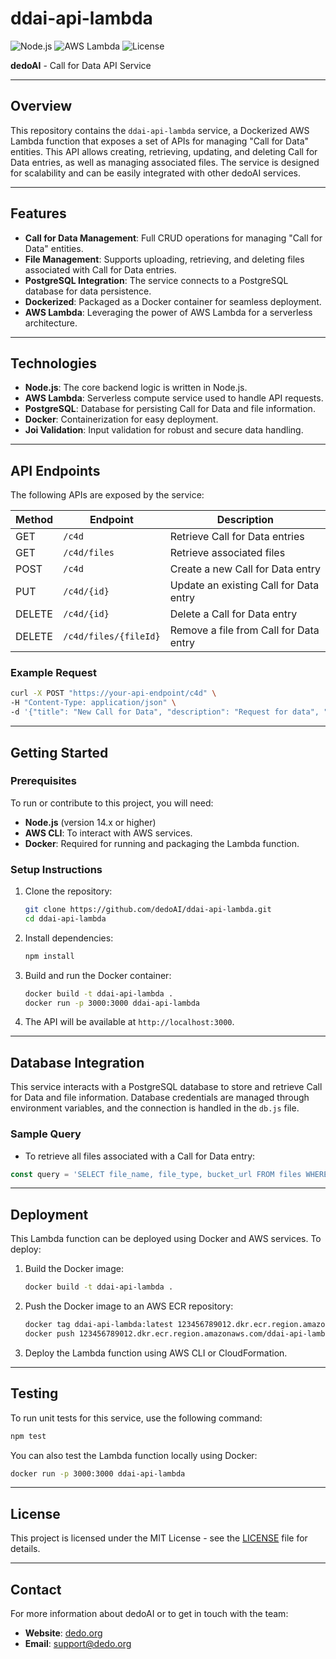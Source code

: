 # ddai-api-lambda

![Node.js](https://img.shields.io/badge/Node.js-14.x-green)
![AWS Lambda](https://img.shields.io/badge/AWS-Lambda-yellow)
![License](https://img.shields.io/badge/License-MIT-green)

**dedoAI** - Call for Data API Service

---

## Overview

This repository contains the `ddai-api-lambda` service, a Dockerized AWS Lambda function that exposes a set of APIs for managing "Call for Data" entities. This API allows creating, retrieving, updating, and deleting Call for Data entries, as well as managing associated files. The service is designed for scalability and can be easily integrated with other dedoAI services.

---

## Features

- **Call for Data Management**: Full CRUD operations for managing "Call for Data" entities.
- **File Management**: Supports uploading, retrieving, and deleting files associated with Call for Data entries.
- **PostgreSQL Integration**: The service connects to a PostgreSQL database for data persistence.
- **Dockerized**: Packaged as a Docker container for seamless deployment.
- **AWS Lambda**: Leveraging the power of AWS Lambda for a serverless architecture.

---

## Technologies

- **Node.js**: The core backend logic is written in Node.js.
- **AWS Lambda**: Serverless compute service used to handle API requests.
- **PostgreSQL**: Database for persisting Call for Data and file information.
- **Docker**: Containerization for easy deployment.
- **Joi Validation**: Input validation for robust and secure data handling.

---

## API Endpoints

The following APIs are exposed by the service:

| Method | Endpoint                 | Description                            |
|--------|--------------------------|----------------------------------------|
| GET    | `/c4d`                   | Retrieve Call for Data entries         |
| GET    | `/c4d/files`             | Retrieve associated files              |
| POST   | `/c4d`                   | Create a new Call for Data entry       |
| PUT    | `/c4d/{id}`              | Update an existing Call for Data entry |
| DELETE | `/c4d/{id}`              | Delete a Call for Data entry           |
| DELETE | `/c4d/files/{fileId}`     | Remove a file from Call for Data entry |

### Example Request

```bash
curl -X POST "https://your-api-endpoint/c4d" \
-H "Content-Type: application/json" \
-d '{"title": "New Call for Data", "description": "Request for data", "consumer_id": 1, "category_id": 2, "data_type": "json", "reward": 100}'
```

---

## Getting Started

### Prerequisites

To run or contribute to this project, you will need:

- **Node.js** (version 14.x or higher)
- **AWS CLI**: To interact with AWS services.
- **Docker**: Required for running and packaging the Lambda function.

### Setup Instructions

1. Clone the repository:

    ```bash
    git clone https://github.com/dedoAI/ddai-api-lambda.git
    cd ddai-api-lambda
    ```

2. Install dependencies:

    ```bash
    npm install
    ```

3. Build and run the Docker container:

    ```bash
    docker build -t ddai-api-lambda .
    docker run -p 3000:3000 ddai-api-lambda
    ```

4. The API will be available at `http://localhost:3000`.

---

## Database Integration

This service interacts with a PostgreSQL database to store and retrieve Call for Data and file information. Database credentials are managed through environment variables, and the connection is handled in the `db.js` file.

### Sample Query

- To retrieve all files associated with a Call for Data entry:

```js
const query = 'SELECT file_name, file_type, bucket_url FROM files WHERE entity_id = $1 and entity_name = $2';
```

---

## Deployment

This Lambda function can be deployed using Docker and AWS services. To deploy:

1. Build the Docker image:

    ```bash
    docker build -t ddai-api-lambda .
    ```

2. Push the Docker image to an AWS ECR repository:

    ```bash
    docker tag ddai-api-lambda:latest 123456789012.dkr.ecr.region.amazonaws.com/ddai-api-lambda:latest
    docker push 123456789012.dkr.ecr.region.amazonaws.com/ddai-api-lambda:latest
    ```

3. Deploy the Lambda function using AWS CLI or CloudFormation.

---

## Testing

To run unit tests for this service, use the following command:

```bash
npm test
```

You can also test the Lambda function locally using Docker:

```bash
docker run -p 3000:3000 ddai-api-lambda
```

---

## License

This project is licensed under the MIT License - see the [LICENSE](LICENSE) file for details.

---

## Contact

For more information about dedoAI or to get in touch with the team:

- **Website**: [dedo.org](https://www.dedo.org)
- **Email**: support@dedo.org
